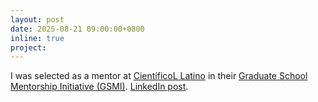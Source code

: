 ```yaml
---
layout: post
date: 2025-08-21 09:00:00+0800
inline: true
project:
---
```


I was selected as a mentor at [CientíficoL Latino](https://www.cientificolatino.com/) in their [Graduate School Mentorship Initiative (GSMI)](https://www.cientificolatino.com/gsmi).
[LinkedIn post](https://www.linkedin.com/feed/update/urn:li:activity:7363846017038888960/).

